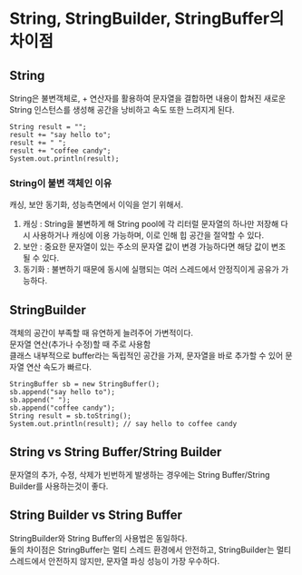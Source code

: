 # String, StringBuilder, StringBuffer의 차이점  

## String 
String은 불변객체로, + 연산자를 활용하여 문자열을 결합하면 내용이 합쳐진 새로운 String 인스턴스를 생성해 공간을 낭비하고 속도 또한 느려지게 된다.

```
String result = "";
result += "say hello to";
result += " ";
result += "coffee candy";
System.out.println(result); 
```

### String이 불변 객체인 이유 
캐싱, 보안 동기화, 성능측면에서 이익을 얻기 위해서.  
1. 캐싱 : String을 불변하게 해 String pool에 각 리터럴 문자열의 하나만 저장해 다시 사용하거나 캐싱에 이용 가능하며, 이로 인해 힙 공간을 절약할 수 있다.  
2. 보안 : 중요한 문자열이 있는 주소의 문자열 값이 변경 가능하다면 해당 값이 변조 될 수 있다.  
3. 동기화 : 불변하기 때문에 동시에 실행되는 여러 스레드에서 안정직이게 공유가 가능하다.  

## StringBuilder
객체의 공간이 부족할 때 유연하게 늘려주어 가변적이다.   
문자열 연산(추가나 수정)할 때 주로 사용함  
클래스 내부적으로 buffer라는 독립적인 공간을 가져, 문자열을 바로 추가할 수 있어 문자열 연산 속도가 빠르다.

```
StringBuffer sb = new StringBuffer();
sb.append("say hello to");
sb.append(" ");
sb.append("coffee candy");
String result = sb.toString();
System.out.println(result); // say hello to coffee candy
```

## String vs String Buffer/String Builder
문자열의 추가, 수정, 삭제가 빈번하게 발생하는 경우에는 String Buffer/String Builder를 사용하는것이 좋다.

## String Builder vs String Buffer
StringBuilder와 String Buffer의 사용법은 동일하다.  
둘의 차이점은 StringBuffer는 멀티 스레드 환경에서 안전하고,  StringBuilder는 멀티 스레드에서 안전하지 않지만, 문자열 파싱 성능이 가장 우수하다.  